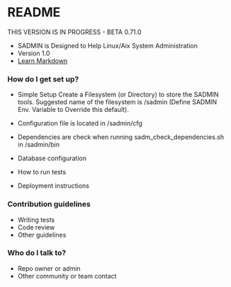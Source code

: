 # README #
THIS VERSION IS IN PROGRESS - BETA 0.71.0 

* SADMIN is Designed to Help Linux/Aix System Administration
* Version 1.0
* [Learn Markdown](https://bitbucket.org/tutorials/markdowndemo)

### How do I get set up? ###

* Simple Setup 
  Create a Filesystem (or Directory) to store the SADMIN tools.
  Suggested name of the filesystem is /sadmin (Define SADMIN Env. Variable to Override this default).
  
* Configuration file is located in /sadmin/cfg 
* Dependencies are check when running sadm_check_dependencies.sh in /sadmin/bin
* Database configuration
* How to run tests
* Deployment instructions

### Contribution guidelines ###

* Writing tests
* Code review
* Other guidelines

### Who do I talk to? ###

* Repo owner or admin
* Other community or team contact